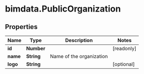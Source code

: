 # bimdata.PublicOrganization

## Properties

Name | Type | Description | Notes
------------ | ------------- | ------------- | -------------
**id** | **Number** |  | [readonly] 
**name** | **String** | Name of the organization | 
**logo** | **String** |  | [optional] 


